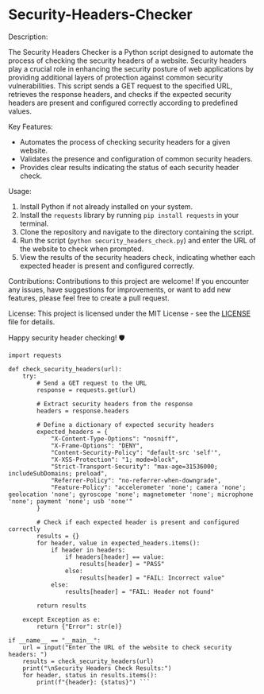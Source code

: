 # Security-Headers-Checker

Description:

The Security Headers Checker is a Python script designed to automate the process of checking the security headers of a website. Security headers play a crucial role in enhancing the security posture of web applications by providing additional layers of protection against common security vulnerabilities. This script sends a GET request to the specified URL, retrieves the response headers, and checks if the expected security headers are present and configured correctly according to predefined values.

Key Features:
- Automates the process of checking security headers for a given website.
- Validates the presence and configuration of common security headers.
- Provides clear results indicating the status of each security header check.

Usage:
1. Install Python if not already installed on your system.
2. Install the `requests` library by running `pip install requests` in your terminal.
3. Clone the repository and navigate to the directory containing the script.
4. Run the script (`python security_headers_check.py`) and enter the URL of the website to check when prompted.
5. View the results of the security headers check, indicating whether each expected header is present and configured correctly.

Contributions:
Contributions to this project are welcome! If you encounter any issues, have suggestions for improvements, or want to add new features, please feel free to create a pull request.

License:
This project is licensed under the MIT License - see the [LICENSE](LICENSE) file for details.

Happy security header checking! 🛡️


```
import requests

def check_security_headers(url):
    try:
        # Send a GET request to the URL
        response = requests.get(url)

        # Extract security headers from the response
        headers = response.headers

        # Define a dictionary of expected security headers
        expected_headers = {
            "X-Content-Type-Options": "nosniff",
            "X-Frame-Options": "DENY",
            "Content-Security-Policy": "default-src 'self'",
            "X-XSS-Protection": "1; mode=block",
            "Strict-Transport-Security": "max-age=31536000; includeSubDomains; preload",
            "Referrer-Policy": "no-referrer-when-downgrade",
            "Feature-Policy": "accelerometer 'none'; camera 'none'; geolocation 'none'; gyroscope 'none'; magnetometer 'none'; microphone 'none'; payment 'none'; usb 'none'"
        }

        # Check if each expected header is present and configured correctly
        results = {}
        for header, value in expected_headers.items():
            if header in headers:
                if headers[header] == value:
                    results[header] = "PASS"
                else:
                    results[header] = "FAIL: Incorrect value"
            else:
                results[header] = "FAIL: Header not found"

        return results

    except Exception as e:
        return {"Error": str(e)}

if __name__ == "__main__":
    url = input("Enter the URL of the website to check security headers: ")
    results = check_security_headers(url)
    print("\nSecurity Headers Check Results:")
    for header, status in results.items():
        print(f"{header}: {status}") ```

